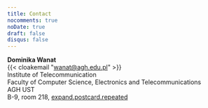 ```yaml
---
title: Contact
nocomments: true
noDate: true
draft: false
disqus: false 
---
```

**Dominika Wanat**\
{{< cloakemail "wanat@agh.edu.pl" >}}\
Institute of Telecommunication\
Faculty of Computer Science, Electronics and Telecommunications\
AGH UST\
B-9, room 218, [expand.postcard.repeated](https://w3w.co/expand.postcard.repeated)
